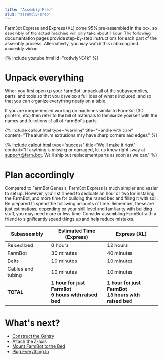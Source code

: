```yaml
---
title: "Assembly Prep"
slug: "assembly-prep"
---
```


FarmBot Express and Express (XL) come 95% pre-assembled in the box, so assembly of the actual machine will only take about 1 hour. The following documentation pages provide step-by-step instructions for each part of the assembly process. Alternatively, you may watch this unboxing and assembly video:

{% include youtube.html id="cotIwIyNE4k" %}

# Unpack everything

When you first open up your FarmBot, unpack all of the subassemblies, parts, and tools so that you develop a full idea of what's included, and so that you can organize everything neatly on a table.

If you are inexperienced working on machines similar to FarmBot (3D printers, etc) then refer to the bill of materials to familiarize yourself with the names and functions of all of FarmBot's parts.

{%
include callout.html
type="warning"
title="Handle with care"
content="The aluminum extrusions may have sharp corners and edges."
%}

{%
include callout.html
type="success"
title="We'll make it right"
content="If anything is missing or damaged, let us know right away at [support@farm.bot](mailto:support@farm.bot). We'll ship out replacement parts as soon as we can."
%}

# Plan accordingly

Compared to FarmBot Genesis, FarmBot Express is much simpler and easier to set up. However, you'll still need to dedicate an hour or two for installing the FarmBot, and more time for building the raised bed and filling it with soil. Be prepared to spend the following amounts of time. Remember, these are just estimations; depending on your skill level and familiarity with building stuff, you may need more or less time. Consider assembling FarmBot with a friend to significantly speed things up and help reduce mistakes.

|Subassembly                   |Estimated Time (Express)      |Express (XL)                  |
|------------------------------|------------------------------|------------------------------|
|Raised bed                    |8 hours                       |12 hours
|FarmBot                       |30 minutes                    |40 minutes
|Belts                         |10 minutes                    |10 minutes
|Cables and tubing             |10 minutes                    |10 minutes
|**TOTAL**                     |**1 hour for just FarmBot**<br>**9 hours with raised bed**|**1 hour for just FarmBot**<br>**13 hours with raised bed**

# What's next?

 * [Construct the Gantry](construct-the-gantry.md)
 * [Attach the Z-axis](attach-the-z-axis.md)
 * [Mount FarmBot to the Bed](mount-farmbot-to-the-bed.md)
 * [Plug Everything In](plug-everything-in.md)
